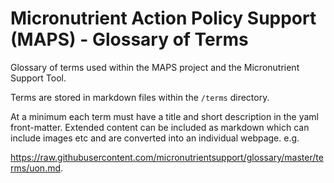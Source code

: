 # Micronutrient Action Policy Support (MAPS) - Glossary of Terms
Glossary of terms used within the MAPS project and the Micronutrient Support Tool.

Terms are stored in markdown files within the `/terms` directory.

At a minimum each term must have a title and short description in the yaml front-matter.  Extended content can be included as markdown which can include images etc and are converted into an individual webpage. e.g. 

https://raw.githubusercontent.com/micronutrientsupport/glossary/master/terms/uon.md.



